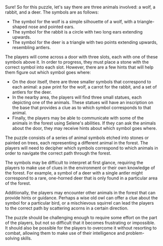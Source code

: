 Sure! So for this puzzle, let's say there are three animals involved: a wolf, a rabbit, and a deer. The symbols are as follows:

-   The symbol for the wolf is a simple silhouette of a wolf, with a triangle-shaped nose and pointed ears.
-   The symbol for the rabbit is a circle with two long ears extending upwards.
-   The symbol for the deer is a triangle with two points extending upwards, resembling antlers.

The players will come across a door with three slots, each with one of these symbols above it. In order to progress, they must place a stone with the correct symbol into each slot. However, there are a few hints that will help them figure out which symbol goes where:

-   On the door itself, there are three smaller symbols that correspond to each animal: a paw print for the wolf, a carrot for the rabbit, and a set of antlers for the deer.
-   In the nearby area, the players will find three small statues, each depicting one of the animals. These statues will have an inscription on the base that provides a clue as to which symbol corresponds to that animal.
-   Finally, the players may be able to communicate with some of the animals in the forest using Selene's abilities. If they can ask the animals about the door, they may receive hints about which symbol goes where.


The puzzle consists of a series of animal symbols etched into stones or painted on trees, each representing a different animal in the forest. The players will need to decipher which symbols correspond to which animals in order to navigate the correct path through the forest.

The symbols may be difficult to interpret at first glance, requiring the players to make use of clues in the environment or their own knowledge of the forest. For example, a symbol of a deer with a single antler might correspond to a rare, one-horned deer that is only found in a particular area of the forest.

Additionally, the players may encounter other animals in the forest that can provide hints or guidance. Perhaps a wise old owl can offer a clue about the symbol for a particular bird, or a mischievous squirrel can lead the players to the correct path by scattering acorns in a certain direction.

The puzzle should be challenging enough to require some effort on the part of the players, but not so difficult that it becomes frustrating or impossible. It should also be possible for the players to overcome it without resorting to combat, allowing them to make use of their intelligence and problem-solving skills.